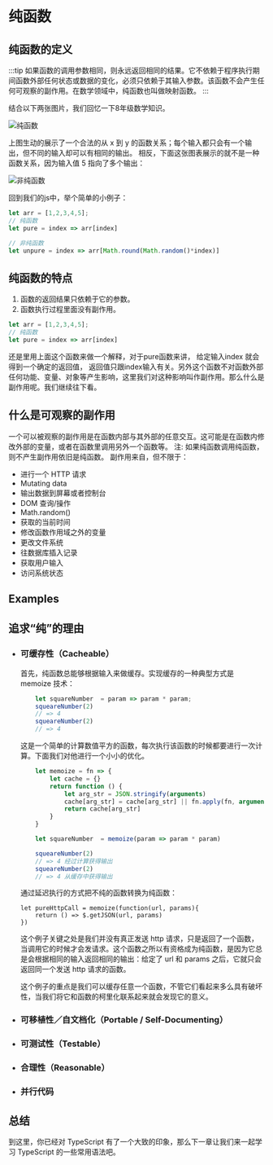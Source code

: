 # 纯函数

## 纯函数的定义

:::tip
如果函数的调用参数相同，则永远返回相同的结果。它不依赖于程序执行期间函数外部任何状态或数据的变化，必须只依赖于其输入参数。该函数不会产生任何可观察的副作用。在数学领域中，纯函数也叫做映射函数。
:::

结合以下两张图片，我们回忆一下8年级数学知识。

![纯函数](/relation-function.gif '纯函数')

上图生动的展示了一个合法的从 x 到 y 的函数关系；每个输入都只会有一个输出，但不同的输入却可以有相同的输出。
相反，下面这张图表展示的就不是一种函数关系，因为输入值 5 指向了多个输出：

![非纯函数](/relation-not-function.gif '非纯函数')



回到我们的js中，举个简单的小例子：

```js
let arr = [1,2,3,4,5];
// 纯函数
let pure = index => arr[index]

// 非纯函数
let unpure = index => arr[Math.round(Math.random()*index)]
```

## 纯函数的特点

1. 函数的返回结果只依赖于它的参数。
2. 函数执行过程里面没有副作用。


```js
let arr = [1,2,3,4,5];
// 纯函数
let pure = index => arr[index]
```

还是里用上面这个函数来做一个解释，对于pure函数来讲， 给定输入index 就会得到一个确定的返回值， 返回值只跟index输入有关。另外这个函数不对函数外部任何功能、变量、对象等产生影响，这里我们对这种影响叫作副作用。那么什么是副作用呢。我们继续往下看。


## 什么是可观察的副作用
一个可以被观察的副作用是在函数内部与其外部的任意交互。这可能是在函数内修改外部的变量，或者在函数里调用另外一个函数等。
注: 如果纯函数调用纯函数，则不产生副作用依旧是纯函数。
副作用来自，但不限于：

- 进行一个 HTTP 请求
- Mutating data
- 输出数据到屏幕或者控制台
- DOM 查询/操作
- Math.random()
- 获取的当前时间
- 修改函数作用域之外的变量
- 更改文件系统
- 往数据库插入记录
- 获取用户输入
- 访问系统状态

## Examples

## 追求“纯”的理由

- ### 可缓存性（Cacheable）
    首先，纯函数总能够根据输入来做缓存。实现缓存的一种典型方式是 memoize 技术：
    ```js
        let squareNumber  = param => param * param;
        squeareNumber(2)
        // => 4
        squeareNumber(2)
        // => 4
    ```
    
    这是一个简单的计算数值平方的函数，每次执行该函数的时候都要进行一次计算。下面我们对他进行一个小小的优化。
    
    ```js
        let memoize = fn => {
            let cache = {}
            return function () {
                let arg_str = JSON.stringify(arguments)
                cache[arg_str] = cache[arg_str] || fn.apply(fn, arguments)
                return cache[arg_str]
            }
        }

        let squareNumber  = memoize(param => param * param)

        squeareNumber(2)
        // => 4 经过计算获得输出
        squeareNumber(2)
        // => 4 从缓存中获得输出
    ```

    通过延迟执行的方式把不纯的函数转换为纯函数：
    ```JS
    let pureHttpCall = memoize(function(url, params){
        return () => $.getJSON(url, params)
    })
    ```
    这个例子关键之处是我们并没有真正发送 http 请求，只是返回了一个函数，当调用它的时候才会发请求。这个函数之所以有资格成为纯函数，是因为它总是会根据相同的输入返回相同的输出：给定了 url 和 params 之后，它就只会返回同一个发送 http 请求的函数。

    这个例子的重点是我们可以缓存任意一个函数，不管它们看起来多么具有破坏性，当我们将它和函数的柯里化联系起来就会发现它的意义。

- ### 可移植性／自文档化（Portable / Self-Documenting）

- ### 可测试性（Testable）


- ### 合理性（Reasonable）

- ### 并行代码

## 总结

到这里，你已经对 TypeScript 有了一个大致的印象，那么下一章让我们来一起学习 TypeScript 的一些常用语法吧。




